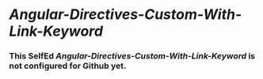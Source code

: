 #  _Angular-Directives-Custom-With-Link-Keyword_

### This SelfEd _Angular-Directives-Custom-With-Link-Keyword_ is not configured for Github yet.

